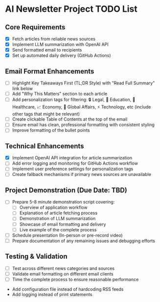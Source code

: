 # AI Newsletter Project TODO List

## Core Requirements
- [X] Fetch articles from reliable news sources
- [X] Implement LLM summarization with OpenAI API
- [X] Send formatted email to recipients
- [X] Set up automated daily delivery (GitHub Actions)

## Email Format Enhancements
- [ ] Highlight Key Takeaways First (TL;DR Style) with "Read Full Summary" link below
- [ ] Add "Why This Matters" section to each article
- [ ] Add personalization tags for filtering: 🔒 Legal, 🏫 Education, 🏥 Healthcare, 📈 Economy, 🧭 Global Affairs, ⚡️ Technology, etc (include other tags that might be relevant)
- [ ] Create clickable Table of Contents at the top of the email
- [ ] Ensure email has clean, professional formatting with consistent styling
- [ ] Improve formatting of the bullet points

## Technical Enhancements
- [X] Implement OpenAI API integration for article summarization
- [ ] Add error logging and monitoring for GitHub Actions workflow
- [ ] Implement user preference settings for personalization tags
- [ ] Create fallback mechanisms if primary news sources are unavailable

## Project Demonstration (Due Date: TBD)
- [ ] Prepare 5-8 minute demonstration script covering:
  - [ ] Overview of application workflow
  - [ ] Explanation of article fetching process
  - [ ] Demonstration of LLM summarization
  - [ ] Showcase of email formatting and delivery
  - [ ] Live example of the complete process
- [ ] Schedule presentation (In-person or pre-record video)
- [ ] Prepare documentation of any remaining issues and debugging efforts

## Testing & Validation
- [ ] Test across different news categories and sources
- [ ] Validate email formatting on different email clients
- [ ] Time the complete process to ensure reasonable performance

- Add configuration file instead of hardcoding RSS feeds
- Add logging instead of print statements